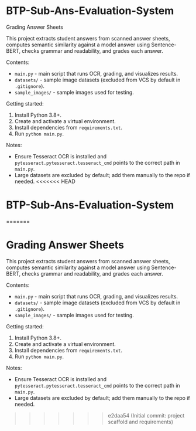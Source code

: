 # BTP-Sub-Ans-Evaluation-System

Grading Answer Sheets

This project extracts student answers from scanned answer sheets, computes semantic similarity against a model answer using Sentence-BERT, checks grammar and readability, and grades each answer.

Contents:
- `main.py` - main script that runs OCR, grading, and visualizes results.
- `datasets/` - sample image datasets (excluded from VCS by default in `.gitignore`).
- `sample_images/` - sample images used for testing.

Getting started:
1. Install Python 3.8+.
2. Create and activate a virtual environment.
3. Install dependencies from `requirements.txt`.
4. Run `python main.py`.

Notes:
- Ensure Tesseract OCR is installed and `pytesseract.pytesseract.tesseract_cmd` points to the correct path in `main.py`.
- Large datasets are excluded by default; add them manually to the repo if needed.
<<<<<<< HEAD
# BTP-Sub-Ans-Evaluation-System
=======
# Grading Answer Sheets

This project extracts student answers from scanned answer sheets, computes semantic similarity against a model answer using Sentence-BERT, checks grammar and readability, and grades each answer.

Contents:
- `main.py` - main script that runs OCR, grading, and visualizes results.
- `datasets/` - sample image datasets (excluded from VCS by default in `.gitignore`).
- `sample_images/` - sample images used for testing.

Getting started:
1. Install Python 3.8+.
2. Create and activate a virtual environment.
3. Install dependencies from `requirements.txt`.
4. Run `python main.py`.

Notes:
- Ensure Tesseract OCR is installed and `pytesseract.pytesseract.tesseract_cmd` points to the correct path in `main.py`.
- Large datasets are excluded by default; add them manually to the repo if needed.
>>>>>>> e2daa54 (Initial commit: project scaffold and requirements)
